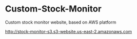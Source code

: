 # Custom-Stock-Monitor
Custom stock monitor website, based on AWS platform

http://stock-monitor-s3.s3-website.us-east-2.amazonaws.com

